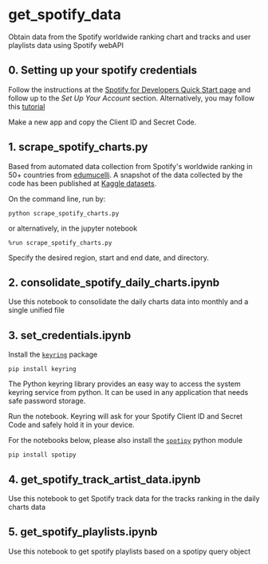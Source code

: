 # get_spotify_data
 Obtain data from the Spotify worldwide ranking chart and tracks and user playlists data using Spotify webAPI

## 0. Setting up your spotify credentials
Follow the instructions at the [Spotify for Developers Quick Start page](https://developer.spotify.com/documentation/web-api/quick-start/) and follow up to the *Set Up Your Account* section. Alternatively, you may follow this [tutorial](https://developer.spotify.com/documentation/general/guides/authorization-guide/)

Make a new app and copy the Client ID and Secret Code.

## 1. scrape_spotify_charts.py
Based from automated data collection from Spotify's worldwide ranking in 50+ countries from [edumucelli](https://github.com/edumucelli/spotify-worldwide-ranking). A snapshot of the data collected by the code has been published at [Kaggle datasets](https://www.kaggle.com/edumucelli/spotifys-worldwide-daily-song-ranking).

On the command line, run by:
````
python scrape_spotify_charts.py
````
or alternatively, in the jupyter notebook
````
%run scrape_spotify_charts.py
````
Specify the desired region, start and end date, and directory.

## 2. consolidate_spotify_daily_charts.ipynb
Use this notebook to consolidate the daily charts data into monthly and a single unified file

## 3. set_credentials.ipynb

Install the [`keyring`](https://keyring.readthedocs.io/en/latest/) package
````
pip install keyring 
````
The Python keyring library provides an easy way to access the system keyring service from python. It can be used in any application that needs safe password storage. 

Run the notebook. Keyring will ask for your Spotify Client ID and Secret Code and safely hold it in your device.

For the notebooks below, please also install the [`spotipy`](https://spotipy.readthedocs.io/en/2.12.0/) python module 
````
pip install spotipy
````
## 4.  get_spotify_track_artist_data.ipynb
Use this notebook to get Spotify track data for the tracks ranking in the daily charts data

## 5. get_spotify_playlists.ipynb
Use this notebook to get spotify playlists based on a spotipy query object 


